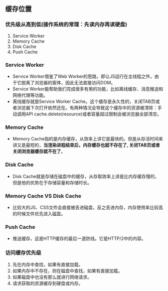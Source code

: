 ## 缓存位置
### 优先级从高到低(操作系统的常理：先读内存再读硬盘)
1. Service Worker
2. Memory Cache
3. Disk Cache
4. Push Cache
### Service Worker
- Service Worker借鉴了Web Worker的思路，即让JS运行在主线程之外，由于它脱离了浏览器的窗体，因此无法直接访问DOM。
- Service Worker能帮助我们完成很多有用的功能，比如离线缓存、消息推送和网络代理等功能。
- 离线缓存就是Service Worker Cache。这个缓存是永久性的，关闭TAB页或者浏览器下次打开依然还在。有两种情况会导致这个缓存中的资源被清除：手动调用API cache.delete(resource)或者容量超过限制会被浏览器全部清空。
### Memory Cache
- Memory Cache指的是内存缓存，从效率上讲它是最快的。但是从存活时间来讲又是最短的，**当渲染进程结束后，内存缓存也就不存在了, 关闭TAB页或者关闭浏览器缓存就不在了**。
### Disk Cache
- Disk Cache就是存储在磁盘中的缓存，从存取效率上讲是比内存缓存慢的，但是他的优势在于存储容量和存储时长。
### Memory Cache VS Disk Cache
- 比较大的JS、CSS文件会直接被丢进磁盘，反之丢进内存，内存使用率比较高的时候文件优先进入磁盘。
### Push Cache
- 推送缓存，这是HTTP缓存的最后一道防线。它是HTTP/2中的内容。
### 访问缓存优先级
1. 先在内存中查找，如果有直接加载。
2. 如果内存中不存在，则在磁盘中查找，如果有直接加载。
3. 如果磁盘中也没有那么就进行网络请求。
4. 请求获取的资源缓存到硬盘或内存。
